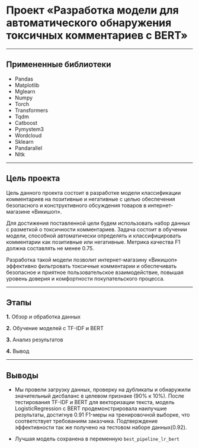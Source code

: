 # **Проект «Разработка модели для автоматического обнаружения токсичных комментариев с BERT»**

---

## **Примененные библиотеки**

* Pandas 
* Matplotlib
* Mglearn
* Numpy
* Torch 
* Transformers
* Tqdm
* Catboost
* Pymystem3
* Wordcloud
* Sklearn
* Pandarallel
* Nltk

---

## **Цель проекта**

Цель данного проекта состоит в разработке модели классификации комментариев на позитивные и негативные с целью обеспечения безопасного и конструктивного обсуждения товаров в интернет-магазине «Викишоп».

Для достижения поставленной цели будем использовать набор данных с разметкой о токсичности комментариев. Задача состоит в обучении модели, способной автоматически определять и классифицировать комментарии как позитивные или негативные. Метрика качества F1 должна составлять не менее 0.75.

Разработка такой модели позволит интернет-магазину «Викишоп» эффективно фильтровать токсичные комментарии и обеспечивать безопасное и приятное пользовательское взаимодействие, повышая уровень доверия и комфортности покупательского процесса.

---

## **Этапы**

**1.** Обзор и обработка данных

**2.** Обучение моделей c TF-IDF и BERT

**3.** Анализ результатов

**4.** Вывод

---

## **Выводы**

- Мы провели загрузку данных, проверку на дубликаты и обнаружили значительный дисбаланс в целевом признаке (90% к 10%). После тестирования TF-IDF и BERT для векторизации текста, модель LogisticRegression с BERT продемонстрировала наилучшие результаты, достигнув 0.91 F1-меры на тренировочной выборке, что соответствует требованиям заказчика. Подтверждение эффективности так же получено на тестовом наборе данных(0.92).

- Лучшая модель сохранена в переменную `best_pipeline_lr_bert`
